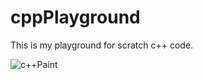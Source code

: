 # cppPlayground

This is my playground for scratch c++ code. 

![c++Paint](https://user-images.githubusercontent.com/56882532/122096369-b98cce00-cdcb-11eb-89d4-02efcf908f21.png)
